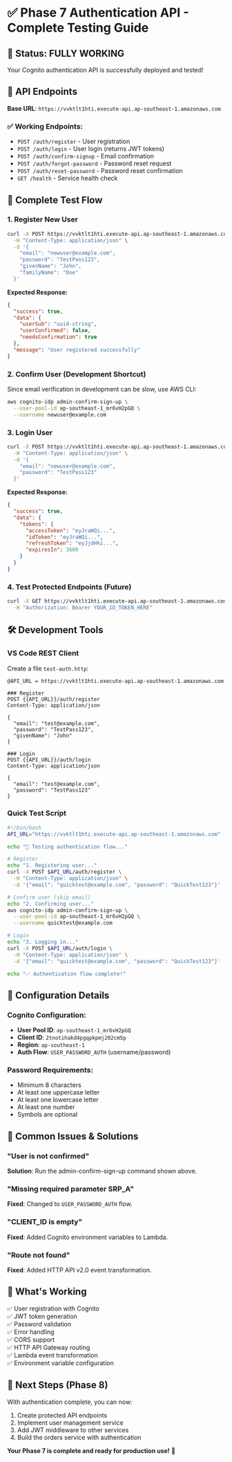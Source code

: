 # ✅ Phase 7 Authentication API - Complete Testing Guide

## 🎉 **Status: FULLY WORKING**

Your Cognito authentication API is successfully deployed and tested!

## 📝 **API Endpoints**

**Base URL**: `https://vvktlt1hti.execute-api.ap-southeast-1.amazonaws.com`

### ✅ Working Endpoints:
- `POST /auth/register` - User registration
- `POST /auth/login` - User login (returns JWT tokens)
- `POST /auth/confirm-signup` - Email confirmation
- `POST /auth/forgot-password` - Password reset request
- `POST /auth/reset-password` - Password reset confirmation
- `GET /health` - Service health check

## 🔄 **Complete Test Flow**

### 1. Register New User
```bash
curl -X POST https://vvktlt1hti.execute-api.ap-southeast-1.amazonaws.com/auth/register \
  -H "Content-Type: application/json" \
  -d '{
    "email": "newuser@example.com",
    "password": "TestPass123",
    "givenName": "John",
    "familyName": "Doe"
  }'
```

**Expected Response:**
```json
{
  "success": true,
  "data": {
    "userSub": "uuid-string",
    "userConfirmed": false,
    "needsConfirmation": true
  },
  "message": "User registered successfully"
}
```

### 2. Confirm User (Development Shortcut)
Since email verification in development can be slow, use AWS CLI:
```bash
aws cognito-idp admin-confirm-sign-up \
  --user-pool-id ap-southeast-1_mr6vH2pGQ \
  --username newuser@example.com
```

### 3. Login User
```bash
curl -X POST https://vvktlt1hti.execute-api.ap-southeast-1.amazonaws.com/auth/login \
  -H "Content-Type: application/json" \
  -d '{
    "email": "newuser@example.com",
    "password": "TestPass123"
  }'
```

**Expected Response:**
```json
{
  "success": true,
  "data": {
    "tokens": {
      "accessToken": "eyJraWQi...",
      "idToken": "eyJraWQi...",
      "refreshToken": "eyJjdHki...",
      "expiresIn": 3600
    }
  }
}
```

### 4. Test Protected Endpoints (Future)
```bash
curl -X GET https://vvktlt1hti.execute-api.ap-southeast-1.amazonaws.com/users/profile \
  -H "Authorization: Bearer YOUR_ID_TOKEN_HERE"
```

## 🛠️ **Development Tools**

### VS Code REST Client
Create a file `test-auth.http`:
```http
@API_URL = https://vvktlt1hti.execute-api.ap-southeast-1.amazonaws.com

### Register
POST {{API_URL}}/auth/register
Content-Type: application/json

{
  "email": "test@example.com",
  "password": "TestPass123",
  "givenName": "John"
}

### Login  
POST {{API_URL}}/auth/login
Content-Type: application/json

{
  "email": "test@example.com", 
  "password": "TestPass123"
}
```

### Quick Test Script
```bash
#!/bin/bash
API_URL="https://vvktlt1hti.execute-api.ap-southeast-1.amazonaws.com"

echo "🔄 Testing authentication flow..."

# Register
echo "1. Registering user..."
curl -X POST $API_URL/auth/register \
  -H "Content-Type: application/json" \
  -d '{"email": "quicktest@example.com", "password": "QuickTest123"}' | jq .

# Confirm user (skip email)  
echo "2. Confirming user..."
aws cognito-idp admin-confirm-sign-up \
  --user-pool-id ap-southeast-1_mr6vH2pGQ \
  --username quicktest@example.com

# Login
echo "3. Logging in..."
curl -X POST $API_URL/auth/login \
  -H "Content-Type: application/json" \
  -d '{"email": "quicktest@example.com", "password": "QuickTest123"}' | jq .

echo "✅ Authentication flow complete!"
```

## 🔧 **Configuration Details**

### Cognito Configuration:
- **User Pool ID**: `ap-southeast-1_mr6vH2pGQ`
- **Client ID**: `2tnotihakd4pgqpkpmj202cm5p`
- **Region**: `ap-southeast-1`
- **Auth Flow**: `USER_PASSWORD_AUTH` (username/password)

### Password Requirements:
- Minimum 8 characters
- At least one uppercase letter
- At least one lowercase letter  
- At least one number
- Symbols are optional

## 🚨 **Common Issues & Solutions**

### "User is not confirmed"
**Solution**: Run the admin-confirm-sign-up command shown above.

### "Missing required parameter SRP_A" 
**Fixed**: Changed to `USER_PASSWORD_AUTH` flow.

### "CLIENT_ID is empty"
**Fixed**: Added Cognito environment variables to Lambda.

### "Route not found" 
**Fixed**: Added HTTP API v2.0 event transformation.

## 🎯 **What's Working**

✅ User registration with Cognito  
✅ JWT token generation  
✅ Password validation  
✅ Error handling  
✅ CORS support  
✅ HTTP API Gateway routing  
✅ Lambda event transformation  
✅ Environment variable configuration  

## 🚀 **Next Steps (Phase 8)**

With authentication complete, you can now:
1. Create protected API endpoints
2. Implement user management service  
3. Add JWT middleware to other services
4. Build the orders service with authentication

**Your Phase 7 is complete and ready for production use!** 🎉